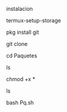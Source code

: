 instalacion 

termux-setup-storage

pkg install git

git clone 

cd Paquetes

ls

chmod +x *

ls

bash Pq.sh

